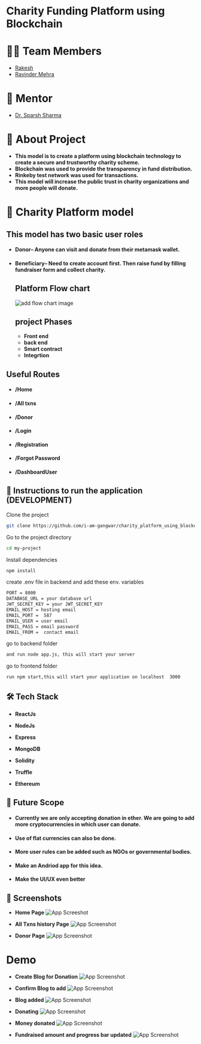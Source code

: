 # Charity Funding Platform using Blockchain

# 👨‍💻 Team Members
 - [Rakesh ](https://github.com/i-am-gangwar)
- [Ravinder Mehra ](https://github.com/RavinMehra)


# 🙏 Mentor
- [Dr. Sparsh Sharma](https://nitsri.ac.in/Pages/FacultyProfile.aspx?nEmpID=iog&nDeptID=cs)

# 🤔 About Project
- **This  model is to create a platform using blockchain technology to create a secure and trustworthy charity scheme.**
- **Blockchain was used to provide the transparency in fund distribution.**
- **Rinkeby test network was used for transactions.**
- **This model will increase the public trust in charity organizations and more people will donate.**



# 🔗 Charity Platform model
 
 
  ## This model has two basic user roles
  - #### Donor– Anyone can visit and donate from their metamask wallet.
  - #### Beneficiary– Need to create account first. Then raise fund by filling fundraiser form and collect charity.
   
    ## Platform Flow chart 
      ![add flow chart image ](https://github.com/i-am-gangwar/charity_platform_using_blockchain/blob/main/Screenshots/11_project_flow_chart.png?raw=true)
      ## project Phases
    - **Front end**
    - **back end**
    - **Smart contract**
    - **Integrtion**

## Useful Routes
- #### /Home
- #### /All txns
- #### /Donor
- #### /Login
- #### /Registration
- #### /Forgot Password
- #### /DashboardUser

## 🚀 Instructions to run the application (DEVELOPMENT)

Clone the project

```bash
git clone https://github.com/i-am-gangwar/charity_platform_using_blockchain.git
```

Go to the project directory

```bash
cd my-project
```

Install dependencies

```bash
npm install
```
create .env file in backend and add these env. variables

```bash
PORT = 8000
DATABASE_URL = your database url
JWT_SECRET_KEY = your JWT_SECRET_KEY
EMAIL_HOST = hosting email
EMAIL_PORT =  587
EMAIL_USER = user email 
EMAIL_PASS = email password
EMAIL_FROM =  contact email
```

go to backend folder

```bash
and run node app.js, this will start your server 
```

go to frontend folder

```bash
run npm start,this will start your application on localhost  3000
```


## 🛠 Tech Stack
- **ReactJs** 

- **NodeJs**

- **Express** 

- **MongoDB** 

- **Solidity** 

- **Truffle** 

- **Ethereum** 

## 🔮 Future Scope

- #### Currently we are only accepting donation in ether. We are going to add more cryptocurrencies in which user can donate.

- #### Use of flat currencies can also be done.

- #### More user rules can be added such as NGOs or governmental bodies.
- #### Make an Andriod app for this idea.
- #### Make the UI/UX even better
## 🎨 Screenshots

- **Home Page**
![App Screeshot](https://github.com/i-am-gangwar/charity_platform_using_blockchain/blob/main/Screenshots/1_Home_page.png?raw=true)

- **All Txns history Page**
![App Screenshot](https://github.com/i-am-gangwar/charity_platform_using_blockchain/blob/main/Screenshots/2_Alltxns_history.png?raw=true)
 
- **Donor Page**
![App Screenshot](https://github.com/i-am-gangwar/charity_platform_using_blockchain/blob/main/Screenshots/4_Donor_page_1.png?raw=true)

# Demo

- **Create Blog for Donation**
![App Screenshot](https://github.com/i-am-gangwar/charity_platform_using_blockchain/blob/main/Screenshots/5_create_blog.png?raw=true)
 
 - **Confirm Blog to add**
![App Screenshot](https://github.com/i-am-gangwar/charity_platform_using_blockchain/blob/main/Screenshots/6_confirm_blog.png?raw=true)
 

 - **Blog added**
![App Screenshot](https://github.com/i-am-gangwar/charity_platform_using_blockchain/blob/main/Screenshots/7_blog_added.png?raw=true)
 

 - **Donating**
![App Screenshot](https://github.com/i-am-gangwar/charity_platform_using_blockchain/blob/main/Screenshots/8_Donating_money.png?raw=true)

- **Money donated**
![App Screenshot](https://github.com/i-am-gangwar/charity_platform_using_blockchain/blob/main/Screenshots/9_donated.png?raw=true)

- **Fundraised amount and progress bar  updated**
![App Screenshot](https://github.com/i-am-gangwar/charity_platform_using_blockchain/blob/main/Screenshots/10_fundraised_updated.png?raw=true)
